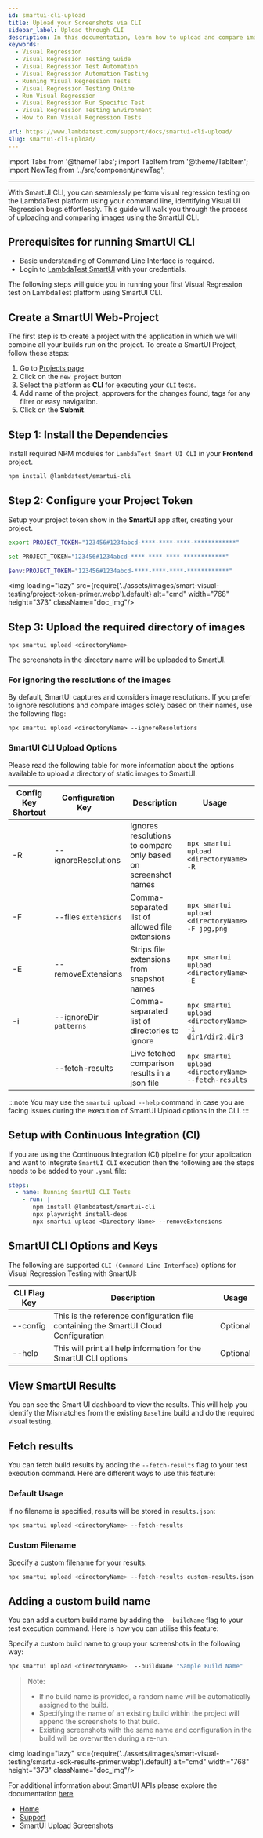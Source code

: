```yaml
---
id: smartui-cli-upload
title: Upload your Screenshots via CLI
sidebar_label: Upload through CLI
description: In this documentation, learn how to upload and compare images (jpgs, jpegs, pngs) using the SmartUI CLI.
keywords:
  - Visual Regression
  - Visual Regression Testing Guide
  - Visual Regression Test Automation
  - Visual Regression Automation Testing
  - Running Visual Regression Tests
  - Visual Regression Testing Online
  - Run Visual Regression
  - Visual Regression Run Specific Test
  - Visual Regression Testing Environment
  - How to Run Visual Regression Tests

url: https://www.lambdatest.com/support/docs/smartui-cli-upload/
slug: smartui-cli-upload/
---
```


import Tabs from '@theme/Tabs';
import TabItem from '@theme/TabItem';
import NewTag from '../src/component/newTag';

---

<script type="application/ld+json"
      dangerouslySetInnerHTML={{ __html: JSON.stringify({
       "@context": "https://schema.org",
        "@type": "BreadcrumbList",
        "itemListElement": [{
          "@type": "ListItem",
          "position": 1,
          "name": "LambdaTest",
          "item": "https://www.lambdatest.com"
        },{
          "@type": "ListItem",
          "position": 2,
          "name": "Support",
          "item": "https://www.lambdatest.com/support/docs/"
        },{
          "@type": "ListItem",
          "position": 3,
          "name": "Smart Visual Testing",
          "item": "https://www.lambdatest.com/support/docs/smartui-cli-upload/"
        }]
      })
    }}
></script>
With SmartUI CLI, you can seamlessly perform visual regression testing on the LambdaTest platform using your command line, identifying Visual UI Regression bugs effortlessly. This guide will walk you through the process of uploading and comparing images using the SmartUI CLI.

## Prerequisites for running SmartUI CLI

- Basic understanding of Command Line Interface is required.
- Login to [LambdaTest SmartUI](https://smartui.lambdatest.com/) with your credentials.

The following steps will guide you in running your first Visual Regression test on LambdaTest platform using SmartUI CLI.

## Create a SmartUI Web-Project

The first step is to create a project with the application in which we will combine all your builds run on the project. To create a SmartUI Project, follow these steps:

1. Go to [Projects page](https://smartui.lambdatest.com/)
2. Click on the `new project` button
3. Select the platform as <b>CLI</b> for executing your `CLI` tests.
4. Add name of the project, approvers for the changes found, tags for any filter or easy navigation.
5. Click on the **Submit**.

## Step 1: Install the Dependencies

Install required NPM modules for `LambdaTest Smart UI CLI` in your **Frontend** project.

```bash
npm install @lambdatest/smartui-cli
```

## Step 2: Configure your Project Token

Setup your project token show in the **SmartUI** app after, creating your project.

<Tabs className="docs__val" groupId="language">
<TabItem value="MacOS/Linux" label="MacOS/Linux" default>

```bash
export PROJECT_TOKEN="123456#1234abcd-****-****-****-************"
```

</TabItem>
<TabItem value="Windows" label="Windows - CMD">

```bash
set PROJECT_TOKEN="123456#1234abcd-****-****-****-************"
```

</TabItem>
<TabItem value="PowerShell" label="PowerShell">

```powershell
$env:PROJECT_TOKEN="123456#1234abcd-****-****-****-************"
```

</TabItem>
</Tabs>

<img loading="lazy" src={require('../assets/images/smart-visual-testing/project-token-primer.webp').default} alt="cmd" width="768" height="373" className="doc_img"/>

## Step 3: Upload the required directory of images

```
npx smartui upload <directoryName> 
```
The screenshots in the directory name will be uploaded to SmartUI.


### For ignoring the resolutions of the images

By default, SmartUI captures and considers image resolutions. If you prefer to ignore resolutions and compare images solely based on their names, use the following flag:

```
npx smartui upload <directoryName> --ignoreResolutions
```

### SmartUI CLI Upload Options

Please read the following table for more information about the options available to upload a directory of static images to SmartUI.

| Config Key Shortcut  |       Configuration Key     &nbsp;&nbsp;&nbsp;  | Description|               Usage     &nbsp;&nbsp;&nbsp;       |
| ---------------------| ---------------------------------------------------------------------------|--------------| -------------------- |
| -R |      --ignoreResolutions | Ignores resolutions to compare only based on screenshot names | `npx smartui upload <directoryName> -R` |
| -F | --files `extensions`            | Comma-separated list of allowed file extensions| `npx smartui upload <directoryName> -F jpg,png`|
| -E | --removeExtensions          | Strips file extensions from snapshot names| `npx smartui upload <directoryName>  -E` |
| -i | --ignoreDir `patterns`        | Comma-separated list of directories to ignore | `npx smartui upload <directoryName> -i dir1/dir2,dir3` |
|    | --fetch-results | Live fetched comparison results in a json file | `npx smartui upload <directoryName> --fetch-results`|

:::note 
You may use the `smartui upload --help` command in case you are facing issues during the execution of SmartUI Upload options in the CLI.
:::

## Setup with Continuous Integration (CI)

If you are using the Continuous Integration (CI) pipeline for your application and want to integrate `SmartUI CLI` execution then the following are the steps needs to be added to your `.yaml` file:


```yaml
steps:
  - name: Running SmartUI CLI Tests
    - run: |
       npm install @lambdatest/smartui-cli
       npx playwright install-deps
       npx smartui upload <Directory Name> --removeExtensions
```

## SmartUI CLI Options and Keys

The following are supported `CLI (Command Line Interface)` options for Visual Regression Testing with SmartUI:

| CLI Flag Key | Description                                                                         | Usage    |
| ------------ | ----------------------------------------------------------------------------------- | -------- |
| --config     | This is the reference configuration file containing the SmartUI Cloud Configuration | Optional |
| --help       | This will print all help information for the SmartUI CLI options                    | Optional |

## View SmartUI Results

You can see the Smart UI dashboard to view the results. This will help you identify the Mismatches from the existing `Baseline` build and do the required visual testing.


## Fetch results

You can fetch build results by adding the `--fetch-results` flag to your test execution command. Here are different ways to use this feature:

### Default Usage
If no filename is specified, results will be stored in `results.json`:

```bash
npx smartui upload <directoryName> --fetch-results
```

### Custom Filename
Specify a custom filename for your results:

```bash
npx smartui upload <directoryName> --fetch-results custom-results.json 
```
## Adding a custom build name
You can add a custom build name by adding the `--buildName` flag to your test execution command. Here is how you can utilise this feature:

Specify a custom build name to group your screenshots in the following way:

```bash
npx smartui upload <directoryName>  --buildName "Sample Build Name"
```

> Note: 
> - If no build name is provided, a random name will be automatically assigned to the build.
> - Specifying the name of an existing build within the project will append the screenshots to that build.
> - Existing screenshots with the same name and configuration in the build will be overwritten during a re-run.

<img loading="lazy" src={require('../assets/images/smart-visual-testing/smartui-sdk-results-primer.webp').default} alt="cmd" width="768" height="373" className="doc_img"/>

For additional information about SmartUI APIs please explore the documentation [here](https://www.lambdatest.com/support/api-doc/)


<nav aria-label="breadcrumbs">
  <ul className="breadcrumbs">
    <li className="breadcrumbs__item">
      <a className="breadcrumbs__link" target="_self" href="https://www.lambdatest.com">
        Home
      </a>
    </li>
    <li className="breadcrumbs__item">
      <a className="breadcrumbs__link" target="_self" href="https://www.lambdatest.com/support/docs/">
        Support
      </a>
    </li>
    <li className="breadcrumbs__item breadcrumbs__item--active">
      <span className="breadcrumbs__link"> SmartUI Upload Screenshots </span>
    </li>
  </ul>
</nav>
